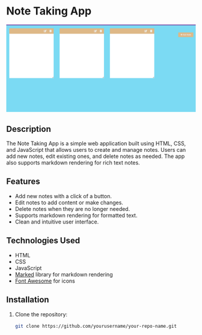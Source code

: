 # Note Taking App

![App Screenshot](Screenshot.png)

## Description

The Note Taking App is a simple web application built using HTML, CSS, and JavaScript that allows users to create and manage notes. Users can add new notes, edit existing ones, and delete notes as needed. The app also supports markdown rendering for rich text notes.

## Features

- Add new notes with a click of a button.
- Edit notes to add content or make changes.
- Delete notes when they are no longer needed.
- Supports markdown rendering for formatted text.
- Clean and intuitive user interface.

## Technologies Used

- HTML
- CSS
- JavaScript
- [Marked](https://marked.js.org/) library for markdown rendering
- [Font Awesome](https://fontawesome.com/) for icons

## Installation

1. Clone the repository:

   ```bash
   git clone https://github.com/yourusername/your-repo-name.git
